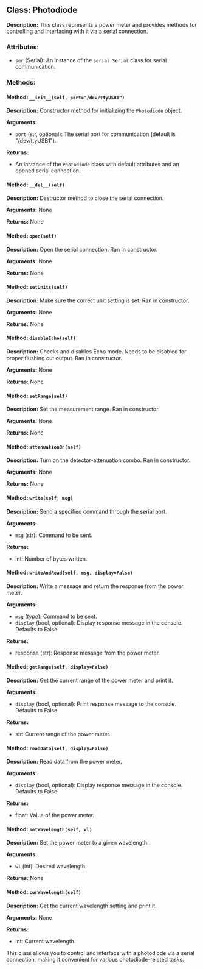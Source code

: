 ## Class: Photodiode

**Description:** This class represents a power meter and provides methods for controlling and interfacing with it via a serial connection.

### Attributes:

- `ser` (Serial): An instance of the `serial.Serial` class for serial communication.

### Methods:

#### Method: `__init__(self, port="/dev/ttyUSB1")`

**Description:** Constructor method for initializing the `Photodiode` object.

**Arguments:** 
- `port` (str, optional): The serial port for communication (default is "/dev/ttyUSB1").

**Returns:** 
- An instance of the `Photodiode` class with default attributes and an opened serial connection.

#### Method: `__del__(self)`

**Description:** Destructor method to close the serial connection.

**Arguments:** None

**Returns:** None

#### Method: `open(self)`

**Description:** Open the serial connection. Ran in constructor. 

**Arguments:** None

**Returns:** None

#### Method: `setUnits(self)`

**Description:** Make sure the correct unit setting is set. Ran in constructor. 

**Arguments:** None

**Returns:** None

#### Method: `disableEcho(self)`

**Description:** Checks and disables Echo mode. Needs to be disabled for proper flushing out output. Ran in constructor. 

**Arguments:** None

**Returns:** None

#### Method: `setRange(self)`

**Description:** Set the measurement range. Ran in constructor

**Arguments:** None

**Returns:** None

#### Method: `attenuationOn(self)`

**Description:** Turn on the detector-attenuation combo. Ran in constructor. 

**Arguments:** None

**Returns:** None

#### Method: `write(self, msg)`

**Description:** Send a specified command through the serial port.

**Arguments:** 
- `msg` (str): Command to be sent.

**Returns:** 
- int: Number of bytes written.

#### Method: `writeAndRead(self, msg, display=False)`

**Description:** Write a message and return the response from the power meter.

**Arguments:** 
- `msg` (_type_): Command to be sent. 
- `display` (bool, optional): Display response message in the console. Defaults to False.

**Returns:** 
- response (str): Response message from the power meter.

#### Method: `getRange(self, display=False)`

**Description:** Get the current range of the power meter and print it.

**Arguments:** 
- `display` (bool, optional): Print response message to the console. Defaults to False.

**Returns:** 
- str: Current range of the power meter.

#### Method: `readData(self, display=False)`

**Description:** Read data from the power meter.

**Arguments:** 
- `display` (bool, optional): Display response message in the console. Defaults to False.

**Returns:** 
- float: Value of the power meter.

#### Method: `setWavelength(self, wl)`

**Description:** Set the power meter to a given wavelength.

**Arguments:** 
- `wl` (int): Desired wavelength.

**Returns:** None

#### Method: `curWavelength(self)`

**Description:** Get the current wavelength setting and print it.

**Arguments:** None

**Returns:** 
- int: Current wavelength.

This class allows you to control and interface with a photodiode via a serial connection, making it convenient for various photodiode-related tasks.
